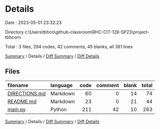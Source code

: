 # Details

Date : 2023-05-01 23:32:23

Directory c:\\Users\\tbhco\\github-classroom\\RHC-CIT-128-SP23\\project-tbhcorn

Total : 3 files,  294 codes, 42 comments, 45 blanks, all 381 lines

[Summary](results.md) / Details / [Diff Summary](diff.md) / [Diff Details](diff-details.md)

## Files
| filename | language | code | comment | blank | total |
| :--- | :--- | ---: | ---: | ---: | ---: |
| [DIRECTIONS.md](/DIRECTIONS.md) | Markdown | 60 | 0 | 14 | 74 |
| [README.md](/README.md) | Markdown | 23 | 0 | 21 | 44 |
| [main.py](/main.py) | Python | 211 | 42 | 10 | 263 |

[Summary](results.md) / Details / [Diff Summary](diff.md) / [Diff Details](diff-details.md)